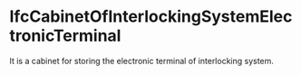 IfcCabinetOfInterlockingSystemElectronicTerminal
================================================
It is a cabinet for storing the electronic terminal of interlocking system.


